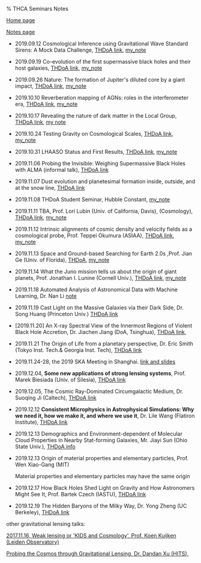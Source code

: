 % THCA Seminars Notes

[Home page](https://rkkuang.github.io/)

[Notes page](https://rkkuang.github.io/notes/)

- 2019.09.12 Cosmological Inference using Gravitational Wave Standard Sirens: A Mock Data Challenge, [THDoA link](http://astro.tsinghua.edu.cn/index.php/events/calendar/eventdetail/491/-/cosmological-inference-using-gravitational-wave-standard-sirens-a-mock-data-challenge), [my_note](190912.txt)

- 2019.09.19 Co-evolution of the first supermassive black holes and their host galaxies, [THDoA link](http://astro.tsinghua.edu.cn/index.php/events/calendar/eventdetail/492/-/co-evolution-of-the-first-supermassive-black-holes-and-their-host-galaxies), [my_note](190919.txt)

- 2019.09.26 Nature: The formation of Jupiter's diluted core by a giant impact, [THDoA link](http://astro.tsinghua.edu.cn/index.php/events/calendar/eventdetail/487/-/the-formation-of-jupiter-s-diluted-core-by-a-giant-impact), [my_note](190926.txt)

- 2019.10.10 Reverberation mapping of AGNs: roles in the interferometer era, [THDoA link](http://astro.tsinghua.edu.cn/index.php/events/calendar/eventdetail/496/-/reverberation-mapping-of-agns-roles-in-the-interferometer-era), [my_note](191010.txt) 

- 2019.10.17 Revealing the nature of dark matter in the Local Group, [THDoA link](http://astro.tsinghua.edu.cn/index.php/events/calendar/eventdetail/500/-/revealing-the-nature-of-dark-matter-in-the-local-group), [my note](191017.txt)

- 2019.10.24 Testing Gravity on Cosmological Scales, [THDoA link](http://astro.tsinghua.edu.cn/index.php/events/calendar/eventdetail/488/-/testing-gravity-on-cosmological-scales), [my_note](191024.txt)

- 2019.10.31 LHAASO Status and First Results, [THDoA link](http://astro.tsinghua.edu.cn/index.php/events/calendar/eventdetail/489/-/lhaaso-status-and-first-results), [my_note](191031.txt)

- 2019.11.06 Probing the Invisible: Weighing Supermassive Black Holes with ALMA (informal talk), [THDoA link](http://astro.tsinghua.edu.cn/index.php/events/calendar/eventdetail/520/-/probing-the-invisible-weighing-supermassive-black-holes-with-alma-informal-talk)

- 2019.11.07 Dust evolution and planetesimal formation inside, outside, and at the snow line, [THDoA link](http://astro.tsinghua.edu.cn/index.php/events/calendar/eventdetail/483/-/dust-evolution-and-planetesimal-formation-inside-outside-and-at-the-snow-line)

- 2019.11.08 THDoA Student Seminar, Hubble Constant, [my_note](191108.txt)

- 2019.11.11 TBA, Prof. Lori Lubin (Univ. of California, Davis), (Cosmology),  [THDoA link](http://astro.tsinghua.edu.cn/index.php/events/calendar/eventdetail/494/-/tba), [my_note](191111.txt)

- 2019.11.12  Intrinsic alignments of cosmic density and velocity fields as a cosmological probe, Prof. Teppei Okumura (ASIAA), [THDoA link](http://astro.tsinghua.edu.cn/index.php/events/calendar/eventdetail/493/-/intrinsic-alignments-of-cosmic-density-and-velocity-fields-as-a-cosmological-probe-special-seminar), [my_note](191112.txt)

- 2019.11.13 Space and Ground-based Searching for Earth 2.0s ,Prof. Jian Ge (Univ. of Florida), [THDoA](http://astro.tsinghua.edu.cn/index.php/events/calendar/eventdetail/519/-/space-and-ground-based-searching-for-earth-2-0s-informal-talk), [my_note](191113.txt)

- 2019.11.14 What the Juno mission tells us about the origin of giant planets, Prof. Jonathan I. Lunine (Cornell Univ.), [THDoA link](http://astro.tsinghua.edu.cn/index.php/events/calendar/eventdetail/416/-/what-the-juno-mission-tells-us-about-the-origin-of-giant-planets), [my_note](191114.txt)

- 2019.11.18 Automated Analysis of Astronomical Data with Machine Learning, Dr. Nan Li [note](191118.txt)

- 2019.11.19 Cast Light on the Massive Galaxies via their Dark Side, Dr. Song Huang (Princeton Univ.) [THDoA link](http://astro.tsinghua.edu.cn/index.php/events/calendar/eventdetail/505/-/cast-light-on-the-massive-galaxies-via-their-dark-side-special-seminar)

- [2019.11.20] An X-ray Spectral View of the Innermost Regions of Violent Black Hole Accretion, Dr. Jiachen Jiang (DoA, Tsinghua), [THDoA link](http://astro.tsinghua.edu.cn/index.php/events/calendar/eventdetail/518/-/an-x-ray-spectral-view-of-the-innermost-regions-of-violent-black-hole-accretion-informal-talk), 

- 2019.11.21 The Origin of Life from a planetary perspective, Dr. Eric Smith (Tokyo Inst. Tech.& Georgia Inst. Tech), [THDoA link]()

- 2019.11.24-28, the 2019 SKA Meeting in Shanghai. [link and slides](https://indico.skatelescope.org/event/551/overview)

- 2019.12.04, **Some new applications of strong lensing systems**, Prof. Marek Biesiada (Univ. of Silesia), [THDoA link](http://astro.tsinghua.edu.cn/index.php/events/calendar/eventdetail/523/-/some-new-applications-of-strong-lensing-systems-informal-talk)

- 2019.12.05, The Cosmic Ray-Dominated Circumgalactic Medium, Dr. Suoqing Ji (Caltech), [THDoA link](http://astro.tsinghua.edu.cn/index.php/events/calendar/eventdetail/484/-/the-cosmic-ray-dominated-circumgalactic-medium)

- 2019.12.12 **Consistent Microphysics in Astrophysical Simulations: Why we need it, how we make it, and where we use it**, Dr. Lile Wang (Flatiron Institute), [THDoA link](http://astro.tsinghua.edu.cn/index.php/events/calendar/eventdetail/514/-/consistent-microphysics-in-astrophysical-simulations-why-we-need-it-how-we-make-it-and-where-we-use-it)

- 2019.12.13 Demographics and Environment-dependent of Molecular Cloud Properties in Nearby Stat-forming Galaxies, Mr. Jiayi Sun (Ohio State Univ.), [THDoA info](191213.jpg)

- 2019.12.13 Origin of material properties and elementary particles, Prof. Wen Xiao-Gang (MIT)

  Material properties and elementary particles may have the same origin

- 2019.12.17 How Black Holes Shed Light on Gravity and How Astronomers Might See It, Prof. Bartek Czech (IASTU), [THDoA link](http://astro.tsinghua.edu.cn/index.php/events/calendar/eventdetail/516/-/how-black-holes-shed-light-on-gravity-and-how-astronomers-might-see-it-special-seminar)

- 2019.12.19 The Hidden Baryons of the Milky Way, Dr. Yong Zheng (UC Berkeley), [THDoA link](http://astro.tsinghua.edu.cn/index.php/events/calendar/eventdetail/485/-/the-hidden-baryons-of-the-milky-way)

other gravitational lensing talks:

[2017.11.16, Weak lensing or 'KIDS and Cosmology', Prof. Koen Kuijken (Leiden Observatory)](http://astro.tsinghua.edu.cn/index.php/events/calendar/eventdetail/248/-/weak-lensing-or-kids-and-cosmology)

[Probing the Cosmos through Gravitational Lensing, Dr. Dandan Xu (HITS), ](http://astro.tsinghua.edu.cn/index.php/events/calendar/eventdetail/295/-/probing-the-cosmos-through-gravitational-lensing)
